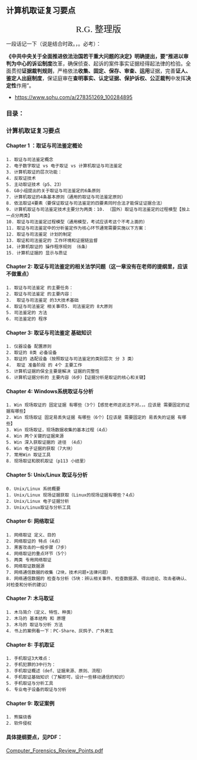 ## 计算机取证复习要点	

<center><font face="宋体" size=5> R.G. 整理版</font></center>

一段话记一下（说是结合时政。，。必考）：

**《中共中央关于全面推进依法治国若干重大问题的决定》**明确提出，要“推进以审判为中心的**诉讼制度**改革，确保侦查、起诉的案件事实证据经得起法律的检验。全面贯彻**证据裁判规则**，严格依法**收集、固定、保存、审查、运用**证据，完善**证人、鉴定人出庭制度**，保证庭审在**查明事实、认定证据、保护诉权、公正裁判**中发挥**决定性**作用”。

- https://www.sohu.com/a/278351269_100284895

### 目录：

### 计算机取证复习要点	

#### Chapter 1 ：取证与司法鉴定概论

	1. 取证与司法鉴定概念
 	2. 电子数字取证 vs 电子取证 vs 计算机取证与司法鉴定
 	3. 计算机取证的层次功能：
 	4. 反取证技术
 	5. 主动取证技术（p5、23）
 	6. G8小组提出的关于取证与司法鉴定的6条原则
 	7. 计算机取证的4条基本原则（通用的取证与司法鉴定原则）
 	8. 依法取证4要素（要保证取证与司法鉴定的四要素同时合法才能保证证据合法）
 	9. 计算机取证与司法鉴定技术主要分为两类：10. （国外）取证与司法鉴定的过程模型【按上一点分两类】
 	10. 取证与司法鉴定过程模型（通用模型，考试应该考这个不考上面的）
 	11. 取证与司法鉴定中的分析鉴定作为核心环节通常需要实施以下方案：
 	12. 取证与司法鉴定 计划的制定
 	13. 取证和司法鉴定的 工作环境和证据链监督
 	14. 计算机取证的 操作程序规则 （6条）
   	15. 计算机证据的 显示与质证

#### Chapter 2: 取证与司法鉴定的相关法学问题（这一章没有在老师的提纲里，应该不做重点）

	1. 取证与司法鉴定 的主要任务：
 	2. 取证与司法鉴定 的主要内容：
 	3.  取证与司法鉴定 的3大技术基础
 	4. 取证与司法鉴定 相关事项5. 司法鉴定的 8大原则
 	5. 司法鉴定的 方法
 	6. 司法鉴定的 程序

#### Chapter 3: 取证与司法鉴定 基础知识

	1. 仪器设备 配置原则
 	2. 取证的 8类 必备设备
 	3. 取证的 选配设备（按照取证与司法鉴定的类别层次 分 3 类）
 	4.  取证 准备阶段 的 4个 主要工作
 	5. 计算机证据的保全主要是解决 证据的完整性
 	6. 计算机证据分析的 主要内容（6步）【证据分析是取证的核心和关键】

#### Chapter 4: Windows系统取证与分析

	1. Win 现场取证的 固定证据 有哪些（3个）【感觉老师这说法不对。，。应该是 需要固定的证据有哪些】 
 	2. Win 现场取证 固定易丢失证据 有哪些（6个）【应该是 需要固定的 易丢失的证据 有哪些】
 	3. Win 现场取证，现场数据收集的基本过程（4点）
 	4. Win 两个关键的证据来源
 	5. Win 深入获取证据的 途径 （4点）
 	6. Win 电子证据的获取（7大块）
 	7. 常用Win 取证工具
 	8. 现场取证和脱机取证（p113 小结里）

#### Chapter 5: Unix/Linux 取证与分析

	0. Unix/Linux 系统概要
 	1. Unix/Linux 现场证据获取（Linux的现场证据有哪些？4点）
 	2. Unix/Linux 电子证据分析
 	3. Unix/Linux取证与分析工具

#### Chapter 6: 网络取证

	1. 网络取证 定义、目的
 	2. 网络取证的 特点（4点）
 	3. 黑客攻击的一般步骤（7步）
 	4. 网络取证的重点环节（5个）
 	5. 两类 专用网络取证
 	6. 网络取证数据源
 	7. 网络通信数据的收集（2块，技术问题+法律问题）
 	8. 网络通信数据的 检查与分析（5块：辨认相关事件、检查数据源、得出结论、攻击者确认、对检查和分析的建议）

#### Chapter 7: 木马取证

	1. 木马简介（定义、特性、种类）
 	2. 木马的 基本结构 和 原理
 	3. 木马的 取证与分析 方法
 	4. 书上的案例看一下：PC-Share、灰鸽子、广外男生

#### Chapter 8: 手机取证

	1. 手机取证3大难点：
 	2. 手机犯罪的3中行为：
 	3. 手机取证概述（def、证据来源、原则、流程）
 	4. 手机取证基础知识（了解即可，设计一些移动通信的知识）
 	5. 手机取证与分析工具
 	6. 专业电子设备的取证与分析

#### Chapter 9: 取证案例

	1. 熊猫烧香
 	2. 软件侵权

#### 具体提纲要点，见PDF：

[Computer_Forensics_Review_Points.pdf](./Computer_Forensics_Review_Points.pdf)

